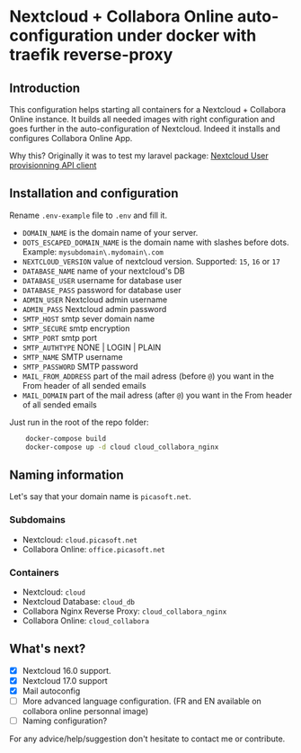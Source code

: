 # Nextcloud + Collabora Online auto-configuration under docker with traefik reverse-proxy

## Introduction

This configuration helps starting all containers for a Nextcloud + Collabora Online instance.
It builds all needed images with right configuration and goes further in the auto-configuration of Nextcloud. Indeed it installs and configures Collabora Online App.

Why this? Originally it was to test my laravel package: [Nextcloud User provisionning API client](https://github.com/MercierCorentin/laravel-nextcloud-api-client)

## Installation and configuration

Rename `.env-example` file to `.env` and fill it.

- `DOMAIN_NAME` is the domain name of your server.
- `DOTS_ESCAPED_DOMAIN_NAME` is the domain name with slashes before dots. Example: `mysubdomain\.mydomain\.com`
- `NEXTCLOUD_VERSION` value of nextcloud version. Supported: `15`, `16` or `17`
- `DATABASE_NAME` name of your nextcloud's DB
- `DATABASE_USER` username for database user
- `DATABASE_PASS` password for database user
- `ADMIN_USER` Nextcloud admin username
- `ADMIN_PASS` Nextcloud admin password
- `SMTP_HOST` smtp sever domain name
- `SMTP_SECURE` smtp encryption
- `SMTP_PORT` smtp port
- `SMTP_AUTHTYPE` NONE | LOGIN | PLAIN
- `SMTP_NAME` SMTP username
- `SMTP_PASSWORD` SMTP password
- `MAIL_FROM_ADDRESS` part of the mail adress (before `@`) you want in the From header of all sended emails
- `MAIL_DOMAIN` part of the mail adress (after `@`) you want in the From header of all sended emails
  
Just run in the root of the repo folder:

```bash
    docker-compose build
    docker-compose up -d cloud cloud_collabora_nginx
```

## Naming information

Let's say that your domain name is `picasoft.net`.

### Subdomains

- Nextcloud: `cloud.picasoft.net`
- Collabora Online: `office.picasoft.net`

### Containers

- Nextcloud: `cloud`
- Nextcloud Database: `cloud_db`
- Collabora Nginx Reverse Proxy: `cloud_collabora_nginx`
- Collabora Online: `cloud_collabora`

## What's next? 

- [X] Nextcloud 16.0 support.
- [X] Nextcloud 17.0 support
- [X] Mail autoconfig
- [ ] More advanced language configuration. (FR and EN available on collabora online personnal image)
- [ ] Naming configuration?

For any advice/help/suggestion don't hesitate to contact me or contribute.
